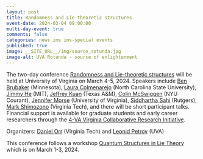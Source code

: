 ```yaml
---
layout: post
title: Randomness and Lie-theoretic structures
event-date: 2024-03-04 09:00:00
multi-day-event: true
comments: false
categories: news ims ims-special events 
published: true
image: __SITE_URL__/img/source_rotunda.jpg
image-alt: UVA Rotunda - source of enlightenment
---
```


The two-day conference <a href="{{site.url}}/random-lie-2024/">Randomness and Lie-theoretic structures</a> will be held at University of Virginia on March 4-5, 2024. Speakers include <a href="https://www-users.cse.umn.edu/~brubaker/">Ben Brubaker</a> (Minnesota), <a href="https://math.sciences.ncsu.edu/people/lcolmen/">Laura Colmenarejo</a> (North Carolina State University), <a href="https://he-jimmy.github.io/">Jimmy He</a> (MIT), <a href="https://people.tamu.edu/~jkuan//">Jeffrey Kuan</a> (Texas A&amp;M), <a href="https://cosmc.net/">Colin McSwiggen</a> (NYU Courant), <a href="https://morsej123.github.io/">Jennifer Morse</a> (University of Virginia), <a href="https://sites.math.rutgers.edu/~sahi/">Siddhartha Sahi</a> (Rutgers), <a href="https://math.vt.edu/people/faculty/shimozono-mark.html">Mark Shimozono</a> (Virginia Tech), and there will be short participant talks. Financial support is available for graduate students and early career researchers through the <a href="https://4-va.org/4-initiatives/collaborative-research/">4-VA Virginia Collaborative Research Initiative</a>. 

Organizers: [Daniel Orr](https://personal.math.vt.edu/dorr/) (Virginia Tech) and [Leonid Petrov](https://lpetrov.cc) (UVA)

This conference follows a workshop [Quantum Structures in Lie Theory]({{site.url}}/ims/workshop-spring-2024/) which is on March 1-3, 2024.
